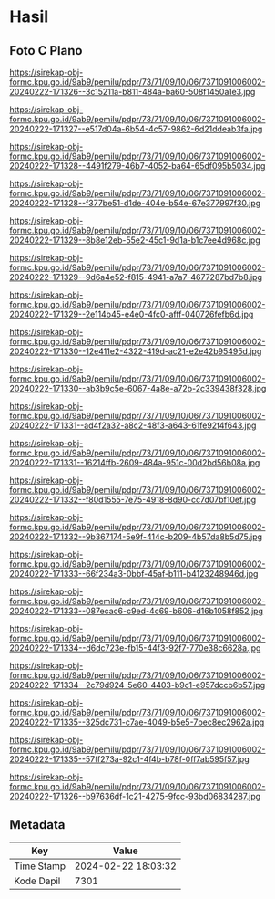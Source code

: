 # Hasil

## Foto C Plano

https://sirekap-obj-formc.kpu.go.id/9ab9/pemilu/pdpr/73/71/09/10/06/7371091006002-20240222-171326--3c15211a-b811-484a-ba60-508f1450a1e3.jpg

https://sirekap-obj-formc.kpu.go.id/9ab9/pemilu/pdpr/73/71/09/10/06/7371091006002-20240222-171327--e517d04a-6b54-4c57-9862-6d21ddeab3fa.jpg

https://sirekap-obj-formc.kpu.go.id/9ab9/pemilu/pdpr/73/71/09/10/06/7371091006002-20240222-171328--4491f279-46b7-4052-ba64-65df095b5034.jpg

https://sirekap-obj-formc.kpu.go.id/9ab9/pemilu/pdpr/73/71/09/10/06/7371091006002-20240222-171328--f377be51-d1de-404e-b54e-67e377997f30.jpg

https://sirekap-obj-formc.kpu.go.id/9ab9/pemilu/pdpr/73/71/09/10/06/7371091006002-20240222-171329--8b8e12eb-55e2-45c1-9d1a-b1c7ee4d968c.jpg

https://sirekap-obj-formc.kpu.go.id/9ab9/pemilu/pdpr/73/71/09/10/06/7371091006002-20240222-171329--9d6a4e52-f815-4941-a7a7-4677287bd7b8.jpg

https://sirekap-obj-formc.kpu.go.id/9ab9/pemilu/pdpr/73/71/09/10/06/7371091006002-20240222-171329--2e114b45-e4e0-4fc0-afff-040726fefb6d.jpg

https://sirekap-obj-formc.kpu.go.id/9ab9/pemilu/pdpr/73/71/09/10/06/7371091006002-20240222-171330--12e411e2-4322-419d-ac21-e2e42b95495d.jpg

https://sirekap-obj-formc.kpu.go.id/9ab9/pemilu/pdpr/73/71/09/10/06/7371091006002-20240222-171330--ab3b9c5e-6067-4a8e-a72b-2c339438f328.jpg

https://sirekap-obj-formc.kpu.go.id/9ab9/pemilu/pdpr/73/71/09/10/06/7371091006002-20240222-171331--ad4f2a32-a8c2-48f3-a643-61fe92f4f643.jpg

https://sirekap-obj-formc.kpu.go.id/9ab9/pemilu/pdpr/73/71/09/10/06/7371091006002-20240222-171331--16214ffb-2609-484a-951c-00d2bd56b08a.jpg

https://sirekap-obj-formc.kpu.go.id/9ab9/pemilu/pdpr/73/71/09/10/06/7371091006002-20240222-171332--f80d1555-7e75-4918-8d90-cc7d07bf10ef.jpg

https://sirekap-obj-formc.kpu.go.id/9ab9/pemilu/pdpr/73/71/09/10/06/7371091006002-20240222-171332--9b367174-5e9f-414c-b209-4b57da8b5d75.jpg

https://sirekap-obj-formc.kpu.go.id/9ab9/pemilu/pdpr/73/71/09/10/06/7371091006002-20240222-171333--66f234a3-0bbf-45af-b111-b4123248946d.jpg

https://sirekap-obj-formc.kpu.go.id/9ab9/pemilu/pdpr/73/71/09/10/06/7371091006002-20240222-171333--087ecac6-c9ed-4c69-b606-d16b1058f852.jpg

https://sirekap-obj-formc.kpu.go.id/9ab9/pemilu/pdpr/73/71/09/10/06/7371091006002-20240222-171334--d6dc723e-fb15-44f3-92f7-770e38c6628a.jpg

https://sirekap-obj-formc.kpu.go.id/9ab9/pemilu/pdpr/73/71/09/10/06/7371091006002-20240222-171334--2c79d924-5e60-4403-b9c1-e957dccb6b57.jpg

https://sirekap-obj-formc.kpu.go.id/9ab9/pemilu/pdpr/73/71/09/10/06/7371091006002-20240222-171335--325dc731-c7ae-4049-b5e5-7bec8ec2962a.jpg

https://sirekap-obj-formc.kpu.go.id/9ab9/pemilu/pdpr/73/71/09/10/06/7371091006002-20240222-171335--57ff273a-92c1-4f4b-b78f-0ff7ab595f57.jpg

https://sirekap-obj-formc.kpu.go.id/9ab9/pemilu/pdpr/73/71/09/10/06/7371091006002-20240222-171326--b97636df-1c21-4275-9fcc-93bd06834287.jpg


## Metadata

| Key        | Value               |
| ---------- | ------------------- |
| Time Stamp | 2024-02-22 18:03:32 |
| Kode Dapil | 7301                |



